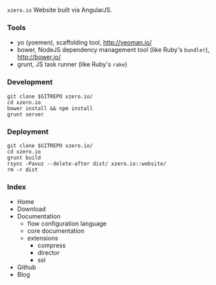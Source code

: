 `xzero.io` Website built via AngularJS.

### Tools

- yo (yoemen), scaffolding tool, http://yeoman.io/
- bower, NodeJS dependency management tool (like Ruby's `bundler`), http://bower.io/
- grunt, JS task runner (like Ruby's `rake`)

### Development

```
git clone $GITREPO xzero.io/
cd xzero.io
bower install && npm install
grunt server
```

### Deployment

```
git clone $GITREPO xzero.io/
cd xzero.io
grunt build
rsync -Pavuz --delete-after dist/ xzero.io::website/
rm -r dist
```

### Index

- Home
- Download
- Documentation
  - flow configuration language
  - core documentation
  - extensions
    - compress
    - director 
    - ssl
- Github
- Blog
